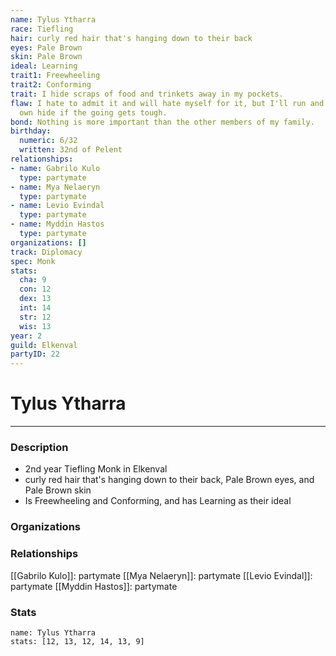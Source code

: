 ```yaml
---
name: Tylus Ytharra
race: Tiefling
hair: curly red hair that's hanging down to their back
eyes: Pale Brown
skin: Pale Brown
ideal: Learning
trait1: Freewheeling
trait2: Conforming
trait: I hide scraps of food and trinkets away in my pockets.
flaw: I hate to admit it and will hate myself for it, but I'll run and preserve my
  own hide if the going gets tough.
bond: Nothing is more important than the other members of my family.
birthday:
  numeric: 6/32
  written: 32nd of Pelent
relationships:
- name: Gabrilo Kulo
  type: partymate
- name: Mya Nelaeryn
  type: partymate
- name: Levio Evindal
  type: partymate
- name: Myddin Hastos
  type: partymate
organizations: []
track: Diplomacy
spec: Monk
stats:
  cha: 9
  con: 12
  dex: 13
  int: 14
  str: 12
  wis: 13
year: 2
guild: Elkenval
partyID: 22
---
```

# Tylus Ytharra
---
### Description
- 2nd year Tiefling Monk in Elkenval
- curly red hair that's hanging down to their back, Pale Brown eyes, and Pale Brown skin
- Is Freewheeling and Conforming, and has Learning as their ideal

### Organizations
### Relationships
[[Gabrilo Kulo]]: partymate
[[Mya Nelaeryn]]: partymate
[[Levio Evindal]]: partymate
[[Myddin Hastos]]: partymate
### Stats
```statblock
name: Tylus Ytharra
stats: [12, 13, 12, 14, 13, 9]
```